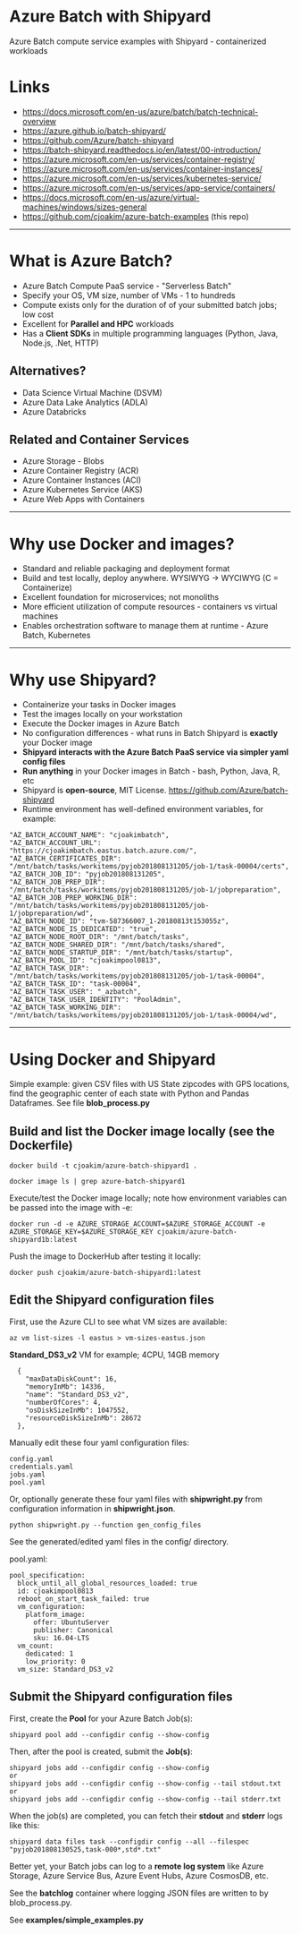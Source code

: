 # Azure Batch with Shipyard

Azure Batch compute service examples with Shipyard - containerized workloads

# Links

- https://docs.microsoft.com/en-us/azure/batch/batch-technical-overview
- https://azure.github.io/batch-shipyard/
- https://github.com/Azure/batch-shipyard
- https://batch-shipyard.readthedocs.io/en/latest/00-introduction/
- https://azure.microsoft.com/en-us/services/container-registry/
- https://azure.microsoft.com/en-us/services/container-instances/
- https://azure.microsoft.com/en-us/services/kubernetes-service/
- https://azure.microsoft.com/en-us/services/app-service/containers/
- https://docs.microsoft.com/en-us/azure/virtual-machines/windows/sizes-general
- https://github.com/cjoakim/azure-batch-examples (this repo)

---

# What is Azure Batch?

- Azure Batch Compute PaaS service - "Serverless Batch"
- Specify your OS, VM size, number of VMs - 1 to hundreds
- Compute exists only for the duration of of your submitted batch jobs; low cost
- Excellent for **Parallel and HPC** workloads
- Has a **Client SDKs** in multiple programming languages (Python, Java, Node.js, .Net, HTTP)

## Alternatives?

- Data Science Virtual Machine (DSVM)
- Azure Data Lake Analytics (ADLA)
- Azure Databricks 

## Related and Container Services

- Azure Storage - Blobs
- Azure Container Registry (ACR)
- Azure Container Instances (ACI)
- Azure Kubernetes Service (AKS)
- Azure Web Apps with Containers

--- 

# Why use Docker and images?

- Standard and reliable packaging and deployment format
- Build and test locally, deploy anywhere.  WYSIWYG -> WYCIWYG (C = Containerize)
- Excellent foundation for microservices; not monoliths
- More efficient utilization of compute resources - containers vs virtual machines
- Enables orchestration software to manage them at runtime - Azure Batch, Kubernetes

---

# Why use Shipyard?

- Containerize your tasks in Docker images
- Test the images locally on your workstation
- Execute the Docker images in Azure Batch
- No configuration differences - what runs in Batch Shipyard is **exactly** your Docker image
- **Shipyard interacts with the Azure Batch PaaS service via simpler yaml config files**
- **Run anything** in your Docker images in Batch - bash, Python, Java, R, etc
- Shipyard is **open-source**, MIT License. https://github.com/Azure/batch-shipyard
- Runtime environment has well-defined environment variables, for example:

```
"AZ_BATCH_ACCOUNT_NAME": "cjoakimbatch",
"AZ_BATCH_ACCOUNT_URL": "https://cjoakimbatch.eastus.batch.azure.com/",
"AZ_BATCH_CERTIFICATES_DIR": "/mnt/batch/tasks/workitems/pyjob201808131205/job-1/task-00004/certs",
"AZ_BATCH_JOB_ID": "pyjob201808131205",
"AZ_BATCH_JOB_PREP_DIR": "/mnt/batch/tasks/workitems/pyjob201808131205/job-1/jobpreparation",
"AZ_BATCH_JOB_PREP_WORKING_DIR": "/mnt/batch/tasks/workitems/pyjob201808131205/job-1/jobpreparation/wd",
"AZ_BATCH_NODE_ID": "tvm-587366007_1-20180813t153055z",
"AZ_BATCH_NODE_IS_DEDICATED": "true",
"AZ_BATCH_NODE_ROOT_DIR": "/mnt/batch/tasks",
"AZ_BATCH_NODE_SHARED_DIR": "/mnt/batch/tasks/shared",
"AZ_BATCH_NODE_STARTUP_DIR": "/mnt/batch/tasks/startup",
"AZ_BATCH_POOL_ID": "cjoakimpool0813",
"AZ_BATCH_TASK_DIR": "/mnt/batch/tasks/workitems/pyjob201808131205/job-1/task-00004",
"AZ_BATCH_TASK_ID": "task-00004",
"AZ_BATCH_TASK_USER": "_azbatch",
"AZ_BATCH_TASK_USER_IDENTITY": "PoolAdmin",
"AZ_BATCH_TASK_WORKING_DIR": "/mnt/batch/tasks/workitems/pyjob201808131205/job-1/task-00004/wd",
```

---

# Using Docker and Shipyard

Simple example: given CSV files with US State zipcodes with GPS locations,
find the geographic center of each state with Python and Pandas Dataframes.
See file **blob_process.py**

## Build and list the Docker image locally (see the Dockerfile)

```
docker build -t cjoakim/azure-batch-shipyard1 .

docker image ls | grep azure-batch-shipyard1 
```

Execute/test the Docker image locally; note how environment variables can
be passed into the image with -e:
```
docker run -d -e AZURE_STORAGE_ACCOUNT=$AZURE_STORAGE_ACCOUNT -e AZURE_STORAGE_KEY=$AZURE_STORAGE_KEY cjoakim/azure-batch-shipyard1b:latest
```

Push the image to DockerHub after testing it locally:
```
docker push cjoakim/azure-batch-shipyard1:latest
```

## Edit the Shipyard configuration files

First, use the Azure CLI to see what VM sizes are available:
```
az vm list-sizes -l eastus > vm-sizes-eastus.json
```

**Standard_DS3_v2** VM for example; 4CPU, 14GB memory
```
  {
    "maxDataDiskCount": 16,
    "memoryInMb": 14336,
    "name": "Standard_DS3_v2",
    "numberOfCores": 4,
    "osDiskSizeInMb": 1047552,
    "resourceDiskSizeInMb": 28672
  },
```

Manually edit these four yaml configuration files:
```
config.yaml
credentials.yaml
jobs.yaml
pool.yaml
```

Or, optionally generate these four yaml files with **shipwright.py** from
configuration information in **shipwright.json**.
```
python shipwright.py --function gen_config_files
```

See the generated/edited yaml files in the config/ directory.

pool.yaml:
```
pool_specification:
  block_until_all_global_resources_loaded: true
  id: cjoakimpool0813
  reboot_on_start_task_failed: true
  vm_configuration:
    platform_image:
      offer: UbuntuServer
      publisher: Canonical
      sku: 16.04-LTS
  vm_count:
    dedicated: 1
    low_priority: 0
  vm_size: Standard_DS3_v2
```

## Submit the Shipyard configuration files

First, create the **Pool** for your Azure Batch Job(s):
```
shipyard pool add --configdir config --show-config
```

Then, after the pool is created, submit the **Job(s)**:
```
shipyard jobs add --configdir config --show-config
or
shipyard jobs add --configdir config --show-config --tail stdout.txt
or
shipyard jobs add --configdir config --show-config --tail stderr.txt
```

When the job(s) are completed, you can fetch their **stdout** and **stderr** logs
like this:
```
shipyard data files task --configdir config --all --filespec "pyjob201808130525,task-000*,std*.txt"
```

Better yet, your Batch jobs can log to a **remote log system** like Azure Storage,
Azure Service Bus, Azure Event Hubs, Azure CosmosDB, etc.  

See the **batchlog** container where logging JSON files are written to by 
blob_process.py.

See **examples/simple_examples.py**

